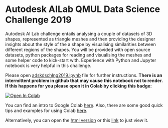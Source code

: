 # Autodesk AILab QMUL Data Science Challenge 2019

Autodesk AI Lab challenge entails analysing a couple of datasets of 3D shapes, represented as triangle meshes and then providing the designer insights about the style of the a shape by visualising similarities between different regions of the shapes. You will be provided with open source datasets, python packages for reading and visualising the meshes and some helper code to kick-start with. Experience with Python and Jupyter notebook is very helpful in this challenge.

Please open [adskdschlng2019.ipynb](adskdschlng2019.ipynb) file for further instructions.
**There is an intermittent problem in github that may cause this notebook not to render. If this happens for you please open it in Colab by clicking this badge:**

[![Open In Colab](https://colab.research.google.com/assets/colab-badge.svg)](https://colab.research.google.com/github/hoosha/adskdschlng2019/blob/master/adskdschlng2019.ipynb)

You can find an intro to Google Colab [here](https://colab.research.google.com/notebooks/welcome.ipynb).
Also, there are some good quick tips and examples for using Colab [here](https://rozbeh.github.io/colab_101.html).

Alternatively, you can open the [html version](http://htmlpreview.github.io/?https://github.com/hoosha/adskdschlng2019/blob/master/adskdschlng2019.html) or this [link](https://nbviewer.jupyter.org/github/hoosha/adskdschlng2019/blob/master/adskdschlng2019.ipynb) to just view it.
